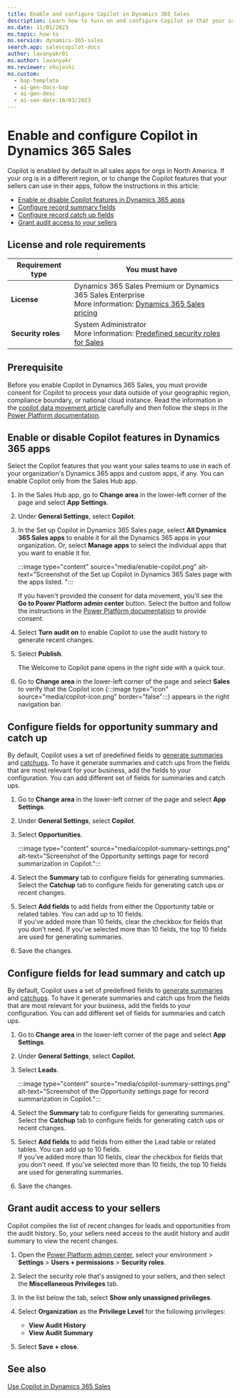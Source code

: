 ```yaml
---
title: Enable and configure Copilot in Dynamics 365 Sales
description: Learn how to turn on and configure Copilot so that your sales team can get summaries of their contact and lead records, catch up on updates, and prepare for meetings.
ms.date: 11/01/2023
ms.topic: how-to
ms.service: dynamics-365-sales
search.app: salescopilot-docs
author: lavanyakr01
ms.author: lavanyakr
ms.reviewer: shujoshi
ms.custom:
  - bap-template
  - ai-gen-docs-bap
  - ai-gen-desc
  - ai-seo-date:10/03/2023
---
```


# Enable and configure Copilot in Dynamics 365 Sales

Copilot is enabled by default in all sales apps for orgs in North America. If your org is in a different region, or to change the Copilot features that your sellers can use in their apps, follow the instructions in this article:

- [Enable or disable Copilot features in Dynamics 365 apps](#enable-or-disable-copilot-features-in-dynamics-365-apps)
- [Configure record summary fields](#configure-record-summary-fields)
- [Configure record catch up fields](#configure-record-catch-up-fields)
- [Grant audit access to your sellers](#grant-audit-access-to-your-sellers)

## License and role requirements

| Requirement type | You must have |
|-----------------------|---------|
| **License** | Dynamics 365 Sales Premium or Dynamics 365 Sales Enterprise <br>More information: [Dynamics 365 Sales pricing](https://dynamics.microsoft.com/sales/pricing/) |
| **Security roles** | System Administrator <br>  More information: [Predefined security roles for Sales](security-roles-for-sales.md)|

## Prerequisite

Before you enable Copilot in Dynamics 365 Sales, you must provide consent for Copilot to process your data outside of your geographic region, compliance boundary, or national cloud instance. 
Read the information in the [copilot data movement article](sales-copilot-data-movement.md) carefully and then follow the steps in the [Power Platform documentation](/power-platform/admin/geographical-availability-copilot).


## Enable or disable Copilot features in Dynamics 365 apps

Select the Copilot features that you want your sales teams to use in each of your organization's Dynamics 365 apps and custom apps, if any. You can enable Copilot only from the Sales Hub app.

1. In the Sales Hub app, go to **Change area** in the lower-left corner of the page and select **App Settings**.

1. Under **General Settings**, select **Copilot**.

1. In the Set up Copilot in Dynamics 365 Sales page, select **All Dynamics 365 Sales apps** to enable it for all the Dynamics 365 apps in your organization. Or, select **Manage apps** to select the individual apps that you want to enable it for.  

   :::image type="content" source="media/enable-copilot.png" alt-text="Screenshot of the Set up Copilot in Dynamics 365 Sales page with the apps listed. ":::

    If you haven't provided the consent for data movement, you'll see the **Go to Power Platform admin center** button. Select the button and follow the instructions in the [Power Platform documentation](/power-platform/admin/geographical-availability-copilot) to provide consent.
 
1. Select **Turn audit on** to enable Copilot to use the audit history to generate recent changes.
1. Select **Publish**.

    The Welcome to Copilot pane opens in the right side with a quick tour. 

1. Go to **Change area** in the lower-left corner of the page and select **Sales** to verify that the Copilot icon (:::image type="icon" source="media/copilot-icon.png" border="false":::) appears in the right navigation bar.

## Configure fields for opportunity summary and catch up

By default, Copilot uses a set of predefined fields to [generate summaries](use-sales-copilot.md#summarize-an-opportunity-or-a-lead) and [catchups](use-sales-copilot.md#catch-up-with-an-opportunity-or-lead). To have it generate summaries and catch ups from the fields that are most relevant for your business, add the fields to your configuration. You can add different set of fields for summaries and catch ups.


1. Go to **Change area** in the lower-left corner of the page and select **App Settings**.

1. Under **General Settings**, select **Copilot**.

1. Select **Opportunities**.

    :::image type="content" source="media/copilot-summary-settings.png" alt-text="Screenshot of the Opportunity settings page for record summarization in Copilot.":::

1. Select the **Summary** tab to configure fields for generating summaries. Select the **Catchup** tab to configure fields for generating catch ups or recent changes.  

1. Select **Add fields** to add fields from either the Opportunity table or related tables. You can add up to 10 fields.  
    If you've added more than 10 fields, clear the checkbox for fields that you don't need. If you've selected more than 10 fields, the top 10 fields are used for generating summaries.
1. Save the changes.

## Configure fields for lead summary and catch up

By default, Copilot uses a set of predefined fields to [generate summaries](use-sales-copilot.md#summarize-an-opportunity-or-a-lead) and [catchups](use-sales-copilot.md#catch-up-with-an-opportunity-or-lead). To have it generate summaries and catch ups from the fields that are most relevant for your business, add the fields to your configuration. You can add different set of fields for summaries and catch ups.


1. Go to **Change area** in the lower-left corner of the page and select **App Settings**.

1. Under **General Settings**, select **Copilot**.

1. Select **Leads**.

    :::image type="content" source="media/copilot-summary-settings.png" alt-text="Screenshot of the Opportunity settings page for record summarization in Copilot.":::

1. Select the **Summary** tab to configure fields for generating summaries. Select the **Catchup** tab to configure fields for generating catch ups or recent changes.  

1. Select **Add fields** to add fields from either the Lead table or related tables. You can add up to 10 fields.  
    If you've added more than 10 fields, clear the checkbox for fields that you don't need. If you've selected more than 10 fields, the top 10 fields are used for generating summaries.
1. Save the changes.

## Grant audit access to your sellers

Copilot compiles the list of recent changes for leads and opportunities from the audit history. So, your sellers need access to the audit history and audit summary to view the recent changes.

1. Open the [Power Platform admin center](https://admin.powerplatform.microsoft.com), select your environment > **Settings** > **Users + permissions** > **Security roles**.

1. Select the security role that's assigned to your sellers, and then select the **Miscellaneous Privileges** tab.

1. In the list below the tab, select **Show only unassigned privileges**.

1. Select **Organization** as the **Privilege Level** for the following privileges:

    - **View Audit History**
    - **View Audit Summary**

1. Select **Save + close**.

## See also

[Use Copilot in Dynamics 365 Sales](use-sales-copilot.md)
